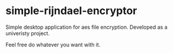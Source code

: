 # simple-rijndael-encryptor
Simple desktop application for aes file encryption. Developed as a univeristy project. 


Feel free do whatever you want with it.
